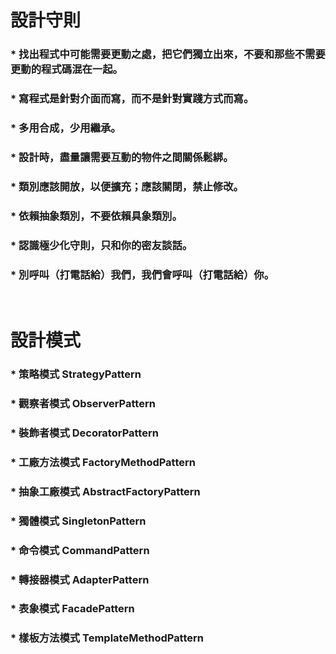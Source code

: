 設計守則
=====
### * 找出程式中可能需要更動之處，把它們獨立出來，不要和那些不需要更動的程式碼混在一起。
### * 寫程式是針對介面而寫，而不是針對實踐方式而寫。
### * 多用合成，少用繼承。
### * 設計時，盡量讓需要互動的物件之間關係鬆綁。
### * 類別應該開放，以便擴充；應該關閉，禁止修改。
### * 依賴抽象類別，不要依賴具象類別。
### * 認識極少化守則，只和你的密友談話。
### * 別呼叫（打電話給）我們，我們會呼叫（打電話給）你。
<br />

設計模式
=====
### * 策略模式 StrategyPattern
### * 觀察者模式 ObserverPattern
### * 裝飾者模式 DecoratorPattern
### * 工廠方法模式 FactoryMethodPattern
### * 抽象工廠模式 AbstractFactoryPattern
### * 獨體模式 SingletonPattern
### * 命令模式 CommandPattern
### * 轉接器模式 AdapterPattern
### * 表象模式 FacadePattern
### * 樣板方法模式 TemplateMethodPattern
